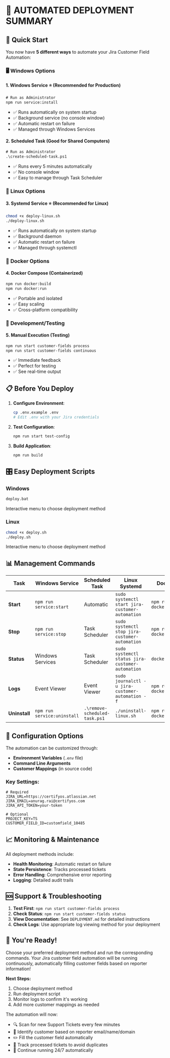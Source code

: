 # 🚀 AUTOMATED DEPLOYMENT SUMMARY

## 🎯 Quick Start

You now have **5 different ways** to automate your Jira Customer Field Automation:

### 🖥️ **Windows Options**

#### 1. **Windows Service** ⭐ (Recommended for Production)
```cmd
# Run as Administrator
npm run service:install
```
- ✅ Runs automatically on system startup
- ✅ Background service (no console window)  
- ✅ Automatic restart on failure
- ✅ Managed through Windows Services

#### 2. **Scheduled Task** (Good for Shared Computers)
```cmd
# Run as Administrator
.\create-scheduled-task.ps1
```
- ✅ Runs every 5 minutes automatically
- ✅ No console window
- ✅ Easy to manage through Task Scheduler

### 🐧 **Linux Options**

#### 3. **Systemd Service** ⭐ (Recommended for Linux)
```bash
chmod +x deploy-linux.sh
./deploy-linux.sh
```
- ✅ Runs automatically on system startup
- ✅ Background daemon
- ✅ Automatic restart on failure
- ✅ Managed through systemctl

### 🐳 **Docker Options** 

#### 4. **Docker Compose** (Containerized)
```bash
npm run docker:build
npm run docker:run
```
- ✅ Portable and isolated
- ✅ Easy scaling
- ✅ Cross-platform compatibility

### 🧪 **Development/Testing**

#### 5. **Manual Execution** (Testing)
```bash
npm run start customer-fields process
npm run start customer-fields continuous
```
- ✅ Immediate feedback
- ✅ Perfect for testing
- ✅ See real-time output

## 📋 **Before You Deploy**

1. **Configure Environment**:
   ```bash
   cp .env.example .env
   # Edit .env with your Jira credentials
   ```

2. **Test Configuration**:
   ```bash
   npm run start test-config
   ```

3. **Build Application**:
   ```bash
   npm run build
   ```

## 🎛️ **Easy Deployment Scripts**

### Windows
```cmd
deploy.bat
```
Interactive menu to choose deployment method

### Linux
```bash
chmod +x deploy.sh
./deploy.sh
```
Interactive menu to choose deployment method

## 📊 **Management Commands**

| Task | Windows Service | Scheduled Task | Linux Systemd | Docker |
|------|----------------|----------------|---------------|--------|
| **Start** | `npm run service:start` | Automatic | `sudo systemctl start jira-customer-automation` | `npm run docker:run` |
| **Stop** | `npm run service:stop` | Task Scheduler | `sudo systemctl stop jira-customer-automation` | `npm run docker:stop` |
| **Status** | Windows Services | Task Scheduler | `sudo systemctl status jira-customer-automation` | `docker ps` |
| **Logs** | Event Viewer | Event Viewer | `sudo journalctl -u jira-customer-automation -f` | `npm run docker:logs` |
| **Uninstall** | `npm run service:uninstall` | `.\remove-scheduled-task.ps1` | `./uninstall-linux.sh` | `npm run docker:stop` |

## 🔧 **Configuration Options**

The automation can be customized through:

- **Environment Variables** (`.env` file)
- **Command Line Arguments**
- **Customer Mappings** (in source code)

### Key Settings:

```env
# Required
JIRA_URL=https://certifyos.atlassian.net
JIRA_EMAIL=anurag.rai@certifyos.com
JIRA_API_TOKEN=your-token

# Optional
PROJECT_KEY=TS
CUSTOMER_FIELD_ID=customfield_10485
```

## 📈 **Monitoring & Maintenance**

All deployment methods include:

- **Health Monitoring**: Automatic restart on failure
- **State Persistence**: Tracks processed tickets
- **Error Handling**: Comprehensive error reporting
- **Logging**: Detailed audit trails

## 🆘 **Support & Troubleshooting**

1. **Test First**: `npm run start customer-fields process`
2. **Check Status**: `npm run start customer-fields status`  
3. **View Documentation**: See `DEPLOYMENT.md` for detailed instructions
4. **Check Logs**: Use appropriate log viewing method for your deployment

## 🎉 **You're Ready!**

Choose your preferred deployment method and run the corresponding commands. Your Jira customer field automation will be running continuously, automatically filling customer fields based on reporter information!

**Next Steps:**
1. Choose deployment method
2. Run deployment script
3. Monitor logs to confirm it's working
4. Add more customer mappings as needed

The automation will now:
- 🔍 Scan for new Support Tickets every few minutes
- 🎯 Identify customer based on reporter email/name/domain
- ✏️ Fill the customer field automatically
- 📝 Track processed tickets to avoid duplicates
- 🔄 Continue running 24/7 automatically
